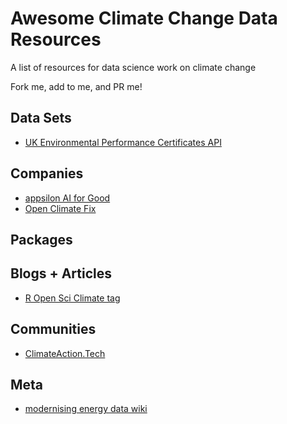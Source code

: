 # Awesome Climate Change Data Resources
A list of resources for data science work on climate change

Fork me, add to me, and PR me!

## Data Sets

* [UK Environmental Performance Certificates API](https://epc.opendatacommunities.org/docs/api)

## Companies

* [appsilon AI for Good](https://appsilon.com/ai-for-good/)
* [Open Climate Fix](https://openclimatefix.org/)

## Packages

## Blogs + Articles

* [R Open Sci Climate tag](https://ropensci.org/tags/climate/)

## Communities

* [ClimateAction.Tech](https://climateaction.tech/)

## Meta

* [modernising energy data wiki](https://modernisingenergydata.atlassian.net/wiki/spaces/MED/overview)
